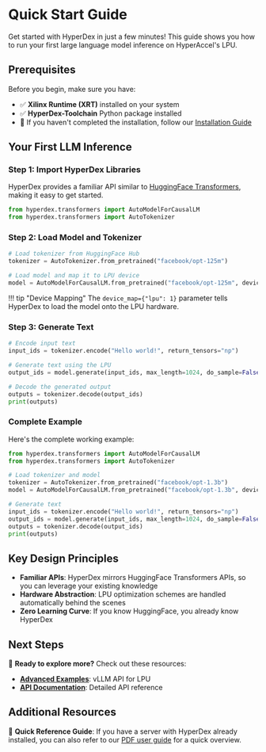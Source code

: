 
# Quick Start Guide

Get started with HyperDex in just a few minutes! This guide shows you how to run your first large language model inference on HyperAccel's LPU.

## Prerequisites

Before you begin, make sure you have:

- ✅ **Xilinx Runtime (XRT)** installed on your system
- ✅ **HyperDex-Toolchain** Python package installed
- 📝 If you haven't completed the installation, follow our [Installation Guide](./install_hyperdex.md)

## Your First LLM Inference

### Step 1: Import HyperDex Libraries

HyperDex provides a familiar API similar to [HuggingFace Transformers](https://huggingface.co/docs/transformers/index), making it easy to get started.

```python linenums="1"
from hyperdex.transformers import AutoModelForCausalLM
from hyperdex.transformers import AutoTokenizer
```

### Step 2: Load Model and Tokenizer

```python linenums="3"
# Load tokenizer from HuggingFace Hub
tokenizer = AutoTokenizer.from_pretrained("facebook/opt-125m")

# Load model and map it to LPU device
model = AutoModelForCausalLM.from_pretrained("facebook/opt-125m", device_map={"lpu": 1})
```

!!! tip "Device Mapping"
    The `device_map={"lpu": 1}` parameter tells HyperDex to load the model onto the LPU hardware.

### Step 3: Generate Text

```python linenums="7"
# Encode input text
input_ids = tokenizer.encode("Hello world!", return_tensors="np")

# Generate text using the LPU
output_ids = model.generate(input_ids, max_length=1024, do_sample=False)

# Decode the generated output
outputs = tokenizer.decode(output_ids)
print(outputs)
```

### Complete Example

Here's the complete working example:

```python linenums="1"
from hyperdex.transformers import AutoModelForCausalLM
from hyperdex.transformers import AutoTokenizer

# Load tokenizer and model
tokenizer = AutoTokenizer.from_pretrained("facebook/opt-1.3b")
model = AutoModelForCausalLM.from_pretrained("facebook/opt-1.3b", device_map={"lpu": 1})

# Generate text
input_ids = tokenizer.encode("Hello world!", return_tensors="np")
output_ids = model.generate(input_ids, max_length=1024, do_sample=False)
outputs = tokenizer.decode(output_ids)
print(outputs)
```

## Key Design Principles

- **Familiar APIs**: HyperDex mirrors HuggingFace Transformers APIs, so you can leverage your existing knowledge
- **Hardware Abstraction**: LPU optimization schemes are handled automatically behind the scenes
- **Zero Learning Curve**: If you know HuggingFace, you already know HyperDex

## Next Steps

🎯 **Ready to explore more?** Check out these resources:

- **[Advanced Examples](./offline_inference.md)**: vLLM API for LPU
- **[API Documentation](./hyperdex_toolchain.md)**: Detailed API reference

## Additional Resources

📖 **Quick Reference Guide**: If you have a server with HyperDex already installed, you can also refer to our [PDF user guide](./LPU_user_guide_v1.1.pdf) for a quick overview.

